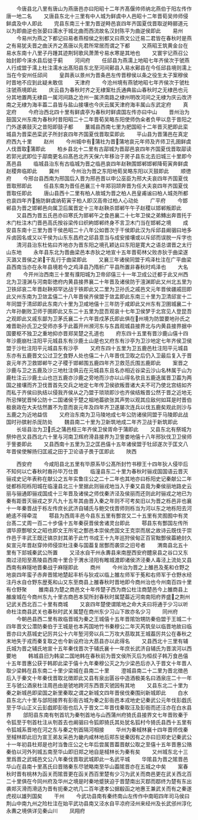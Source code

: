 <!-- { "loadSidebar": true } -->
　　今唐县北八里有唐山为燕唐邑亦曰阳昭十二年齐髙偃帅师纳北燕伯于阳左传作唐一地二名
　　又唐县东北十三里有中人城为鲜虞中人邑昭十二年晋荀吴帅师侵鲜虞及中人即此
　　完县东南三十里为晋逆畤邑哀四年齐国夏伐晋取逆畤郦道元以为即曲逆也张晏曰濡水于城北曲而西流故名汉封陈平为曲逆侯即此
　　易州
　　今易州为燕之下都记曰易者燕桓侯之别都又曰燕文公迁易二君皆在春秋时是燕之有易犹夫晋之曲沃齐之髙唐以先君所常居而谓之下都
　　又燕昭王筑黄金台在易水东南十八里子丹踵其迹荆轲歌风萧萧兮易水寒是其地也
　　又寰宇记燕召公始封即今涞水县后徙于蓟
　　河间府
　　任邱县为燕濡上地昭七年齐侯次于虢燕人行成盟于濡上杜注濡水出髙阳县东北至河间鄚县入易水鄚县在今任邱县境则濡上当在今安州任邱间
　　皇舆表以景州为晋条邑左传晋穆侯以条之役生太子案穆侯时晋地不应到此疑未敢信
　　天津府
　　今沧州境有燕虢地昭七年齐侯次于虢杜注虢燕境即此
　　庆云县为春秋时齐之无棣案杜氏通典盐山春秋时之无棣邑也元分其地置两无棣县一属河间路之沧州一属济南路之棣州明改河间之无棣为庆云改济南之无棣为海丰葢二县皆与盐山接壤也今庆云属天津府海丰属山东武定府
　　真定府
　　今府治西北四十里有鲜虞亭为春秋时鲜虞国左传亦曰中山
　　晋州治为鼓国又州东南为春秋时昔阳昭二十二年晋荀吴略东阳使师伪籴者负甲以息于昔阳之门外遂袭鼓灭之昔阳即鼓子都
　　藳城县西南七里为肥国昭十二年晋灭肥即此栾城县为晋栾邑栾武子所封哀四年齐国夏伐晋取栾即此
　　平山县为晋蒲邑在真定府西九十里
　　赵州
　　今州城中有蒲社为晋蒲地哀元年师及齐师卫孔圉鲜虞人伐晋取蒲即此
　　柏乡县北十二里有古鄗城为晋鄗邑哀四年齐国夏伐晋取鄗读若郭光武即位于鄗南更名曰髙邑北齐天保六年移治于房子县东北去旧城三十里即今髙邑县
　　临城县治东有古临城为晋之临邑哀四年赵鞅围邯郸邯郸降荀寅奔鲜虞赵稷奔临即此
　　冀州
　　今州治为晋之东阳地荀吴略东阳以灭鼓即此
　　顺徳府
　　今邢台县西南为邢国后入晋为邢邑晋以申公巫臣为邢大夫哀四年齐国夏伐晋取邢即此
　　任县东南为晋任邑襄三十年郑羽颉奔晋为任大夫哀四年齐国夏伐晋取任即此
　　唐山县西十二里有柏人故城为晋之柏人邑皇甫谧曰柏人城尧所都也哀四年齐施防鲜虞纳荀寅于柏人即汉高帝过柏人心动处
　　广平府
　　今邯郸县为晋之邯郸邑向属卫后属晋定十三年赵鞅杀邯郸午午子赵稷以邯郸叛即此
　　又县西为晋五氏邑亦曰寒氏为邯郸午之食邑襄二十七年卫侯之弟鱄出奔晋托于木门杜注木门晋邑高氏按谷梁传曰织絇邯郸终身不言卫木门当在邯郸之境
　　成安县东南十三里为晋干侯邑昭二十八年公如晋次于干侯即此汉为斥邱县阚骃曰地多斥卤因名或又以干侯为山东东昌府之邱县意当与成安接壤或以斥邱而误脱一斥字也
　　清河县治东杜佑曰齐地亦为晋东阳之境孔颖达曰东阳是寛大之语总谓晋之太行山东地
　　永年县东北为晋曲梁邑本赤狄之地宣十五年晋荀林父败赤狄于曲梁遂灭潞又晋侯之弟干乱行于曲梁即此
　　又襄三年诸侯同盟于鸡泽杜注在广平曲梁县西南当亦在永年县境若今之鸡泽县乃隋析广平县所置非春秋时鸡泽也
　　大名府
　　今开州治西南三十里有濮阳城为卫帝邱僖三十一年卫成公迁都于此又州西北为卫澶渊与河南彰徳府内黄县接界襄二十年晋及诸侯防于澶渊即此又州北五里为卫铁邱哀二年晋赵鞅郑罕达战于铁即此又二里为卫孙氏之戚邑文元年晋侯疆戚田即此又州东南为卫敛盂僖二十八年晋侯齐侯盟于敛盂即此东南三十里为卫清邱宣十二年同盟于清邱即此东南六十里为卫咸地僖十三年防于咸即此又州东有卫圉城襄二十六年孙蒯败卫师于圉即此又东二十五里为昆吾观哀十七年卫侯梦于北宫见人登昆吾之观即此又戚东鄙为卫茅氏襄二十六年晋戍茅氏即此俱在州境为防盟要地孙氏之难晋助孙氏卫之受师亦多于此葢开州濒河东与东昌观城县接界北与内黄县接界据中国要枢不独卫之重地抑亦晋郑吴楚之孔道也
　　府东四十五里有晋沙鹿山僖十四年沙鹿崩杜注阳平元城县东有沙鹿土山是也又府东有沙亭为卫沙地定七年齐侯卫侯盟于沙杜注阳平元城县东有沙亭
　　又府东四十五里为卫五鹿邑杜注阳平元城县东亦有五鹿晋文公过卫乞食野人处也僖二十八年晋伐卫取之后仍入卫最后复入于晋哀元年齐卫救邯郸午之子稷于邯郸围五鹿四年齐卫救范氏围五鹿即此
　　案晋之沙鹿与卫之五鹿及沙三地杜注俱云在元城县东且名亦相近谷梁云沙山名林属于山为鹿杜注云沙鹿土山也岂五鹿亦沙鹿之旁地而沙亦以山得名欤且五鹿迭属晋卫葢为两国之接壤而齐卫伐晋首先交兵之地定七年传卫侯欲叛晋诸大夫不可乃使北宫结如齐而私于齐侯曰执结以侵我齐侯从之乃盟于琐琐即沙也齐侯结叛晋公然于晋之近地无所忌惮犹晋悼公防十二国诸侯于楚之柤地葢欲张其声势以观其应敌何如耳是时晋伯极衰政在大夫怙然置不为意而哀元年及四年齐卫遂屡次连兵以伐五鹿矣观此则沙与五鹿之为近地益信
　　又府治东南为卫马陵地成七年公防诸侯同盟于马陵即此战国时孙膑射杀厐防处
　　魏县南二十里为卫新筑地成二年齐卫战于新筑即此
　　长垣县治为卫氏之蒲邑桓三年齐侯卫侯胥命于蒲即此
　　又县东北有祭城为祭仲邑又县西北六十里与河南卫辉府滑县接界为卫訾娄地僖十八年邢狄伐卫卫侯师于訾娄即此
　　又县西南十五里为卫之匡邑僖十五年诸侯盟于牡邱遂次于匡文八年晋侯使解扬归匡戚之田于卫论语子畏于匡即此
　　陜西

　　西安府
　　今咸阳县北五里有毕原系毕公髙所封竹书穆王十四年狄人侵毕后不知何以亡春秋时裔孙毕万仕晋
　　临潼县东二十里为春秋时骊戎国国语云晋灭骊戎史记年表称在献公之五年实鲁庄公之二十二年也其地亦曰栎阳史记秦献公二年徙都栎阳栎阳城在临潼县北三十里据此则骊戎地当入于秦又县竟为秦侯丽地路史云丽与骊通即骊戎国成十三年晋及诸侯之师伐秦济泾及侯丽而还则此时骊戎之地已为秦有距晋灭骊戎之岁凡九十五年其由晋入秦之年则不可考矣旧以为晋之栎邑非也襄十一年秦晋战于栎左传庶长武济自辅氏与鲍交伐晋师则栎当为河以东之地栎阳去河絶逺不得牵混
　　鄠县为西周丰邑今县东五里有酆宫又二十五里有灵囿囿中有灵台髙二丈周一百二十步僖十五年秦获晋侯舍诸灵台即此
　　鄠县东有酆国左传所谓毕原酆郇文之昭也即文王所宅之酆邑本崇侯虎国文王克崇而居之故诗云既伐于崇作邑于丰武王既迁镐京封其弟于此竹书成王十九年巡狩侯甸正百官黜酆侯葢絶封久矣宣元年晋赵穿帅师侵崇杜注秦与国葢复居酆而袭崇之旧号者
　　渭南县北五十里有下邽城秦武公所置
　　又泾水自干州永夀县来南歴西安府醴泉县之谷口又东南过泾阳至髙陵县西南十里合于渭水泾阳有睢城渡即诸侯济泾秦人毒泾上流处又县西南有麻隧地晋秦战于麻隧即此
　　商州
　　今州治为晋之上雒邑及莬和仓野之地哀四年蛮子赤奔晋隂地楚起丰析与狄戎以临上雒左师军于莬和右师军于仓野水经注丹水自仓野东歴莬和山又东至商县上雒春秋时晋地即今商州治也今州南百四十里有仓野聚
　　雒南县为楚之商邑文十年传楚子西为商公杜注商楚邑今上雒商县上雒废城在今商州东九十里古商邑本契所封春秋时属楚葢近河南南阳府界盛之荆州记武关西北百二十里有商城
　　又哀四年楚使谓隂地之命大夫曰将通于少习以听命杜注商县武关也春秋时武关属楚在商州东少习山下故亦名少习
　　同州府
　　今朝邑县西二里有故临晋城为秦之王城僖十五年晋隂饴甥防秦伯盟于王城二十四年晋文公濳防秦伯于王城是也本芮国地竹书秦穆公二年灭芮筑垒以临晋地故曰临晋亦曰大茘城史记厉共公十六年堑河旁以兵二万攻大茘取其王城葢厉共公在春秋之末地失于戎而秦复取之也今新设府治大茘县亦以此得名
　　又县西北十三里有辅氏城为晋之辅氏地宣十五年秦伐晋次于辅氏襄十一年庶长武济自辅氏为晋滨河以西要地
　　韩城县旧为韩梁二国地韩在春秋前为晋文侯所灭后为桓叔子韩万食邑僖十五年晋惠公获于韩即此梁于僖十九年秦穆公灭之为少梁邑后亦入于晋文十年晋人取少梁韩在县东南二十里少梁城在县南二十里
　　澄城县南二十二里为晋北徴邑后入于秦文十年秦伐晋取北徴即此又县有泉出匮谷中造酒极美名曰酒泉庄二十一年王与虢公酒泉杜注周邑由是虢地跨河东西晋灭虢因有其地
　　又县东北二十里为秦之新城邑即梁国之新里秦取之谓之新城文四年晋侯伐秦围刓新城即此
　　白水县东北六十里与郃阳接界有彭衙古城为秦之彭衙邑本戎地史记秦武公元年伐彭戯氏至于华山正义云彭戯即彭衙也后入于晋文二年晋伐秦取汪及彭衙而还汪亦在白水县界
　　郃阳县东南有刳首坑为秦刳首地与山西蒲州府猗氏县接界文七年晋败秦于令狐至于刳首杜注从刳首去也阚骃曰令狐即猗氏其处犹名狐村今猗氏县西十五里有令狐城系晋地在河之东与秦之刳首隔河相接
　　华州为秦棫林襄十四年晋师伐秦至棫林即此旧为宣王弟友采邑为畿内咸林地后郑东徙秦因有之亦曰旧郑史记秦武公十一年初县杜郑是也时当鲁庄公之七年后尝属晋葢晋献公取之至僖十五年晋惠公赂秦伯以河外列城五南至华山即旧郑之地自是棫林长为秦有矣
　　又州城东北十三里爲晋之武城邑文公八年秦伐晋取武城即此一名武平城
　　华隂县为晋之隂晋邑华山在县南十里髙氏曰晋赂秦东尽虢略南至华山葢隂晋亦在五城之中矣
　　案春秋时晋有桃林为函关而隂晋更在函关西百里楚有少习为武关而商邑更在武关西北百二十里俱在今同州府及华州之境是时秦地蹙狭迫于晋楚南出灭鄀而鄀终为楚有东出袭郑灭滑而滑适为晋有扼秦之吭几二百年逮孝公据殽函之地惠王兼武关而有之秦遂虎视以雄列国矣
　　干州
　　今武功县南有秦终南山左传作中南昭四年司马侯曰荆山中南九州之险杜注在始平武功县南又泾水自平凉府泾州来经州及长武邠州淳化永夀之境俱详见秦山川
　　凤翔府
